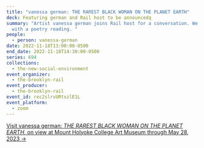 ```yaml
---
title: "vanessa german: THE RAREST BLACK WOMAN ON THE PLANET EARTH"
deck: Featuring german and Rail host to be announcedq
summary: "Artist vanessa german joins Rail host for a conversation. We conclude
  with a poetry reading. "
people:
  - person: vanessa-german
date: 2022-11-18T13:00:00-0500
end_date: 2022-11-18T14:30:00-0500
series: 694
collections:
  - the-new-social-environment
event_organizer:
  - the-brooklyn-rail
event_producer:
  - the-brooklyn-rail
event_id: rec2slrvURtxzlE1L
event_platform:
  - zoom
---
```

[V﻿isit vanessa german: *THE RAREST BLACK WOMAN ON THE PLANET EARTH*, on view at Mount Holyoke College Art Museum through May 28, 2023 →](<https://artmuseum.mtholyoke.edu/exhibition/vanessa-german%E2%80%94-rarest-black-woman-planet-earth#:~:text=vanessa%20german%E2%80%94THE%20RAREST%20BLACK%20WOMAN%20ON%20THE%20PLANET%20EARTH,-Skinner%20Museum%2075&text=1976)%20is%20an%20artist%2C%20activist,of%20curiosities%20at%20Mount%20Holyoke.>)